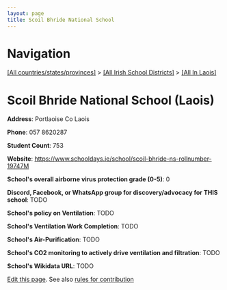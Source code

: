```yaml
---
layout: page
title: Scoil Bhride National School
---
```

# Navigation

[[All countries/states/provinces]](../../..) > [[All Irish School Districts]](../..) > [[All In Laois]](..)

# Scoil Bhride National School (Laois)

**Address**: Portlaoise Co Laois

**Phone**: 057 8620287

**Student Count**: 753

**Website**: <https://www.schooldays.ie/school/scoil-bhride-ns-rollnumber-19747M>

**School's overall airborne virus protection grade (0-5)**: 0

**Discord, Facebook, or WhatsApp group for discovery/advocacy for THIS school**: TODO

**School's policy on Ventilation**: TODO

**School's Ventilation Work Completion**: TODO

**School's Air-Purification**: TODO

**School's CO2 monitoring to actively drive ventilation and filtration**: TODO

**School's Wikidata URL**: TODO


[Edit this page](https://github.com/ventilate-schools/Ireland/edit/main/./Laois/Scoil_Bhride_National_School.md). See also [rules for contribution](../../../contribution-rules/)